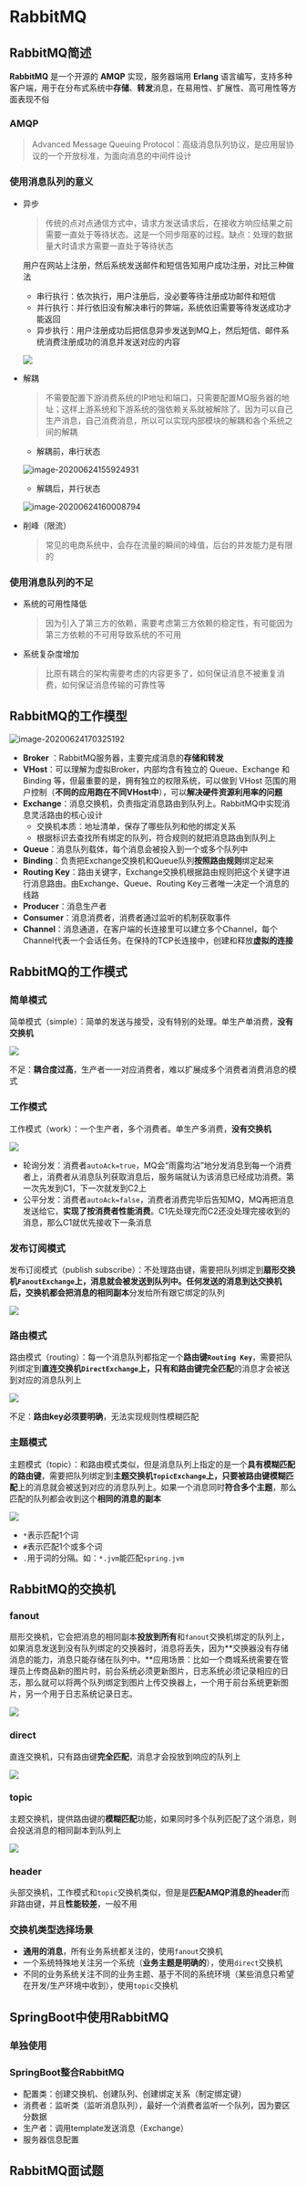 # RabbitMQ

## RabbitMQ简述

**RabbitMQ** 是一个开源的 **AMQP** 实现，服务器端用 **Erlang** 语言编写，支持多种客户端，用于在分布式系统中**存储**、**转发**消息，在易用性、扩展性、高可用性等方面表现不俗

### AMQP

> Advanced Message Queuing Protocol：高级消息队列协议，是应用层协议的一个开放标准，为面向消息的中间件设计



### 使用消息队列的意义

- 异步

  > 传统的点对点通信方式中，请求方发送请求后，在接收方响应结果之前需要一直处于等待状态。这是一个同步阻塞的过程。缺点：处理的数据量大时请求方需要一直处于等待状态

  用户在网站上注册，然后系统发送邮件和短信告知用户成功注册，对比三种做法

  - 串行执行：依次执行，用户注册后，没必要等待注册成功邮件和短信
  - 并行执行：并行依旧没有解决串行的弊端，系统依旧需要等待发送成功才能返回
  - 异步执行：用户注册成功后把信息异步发送到MQ上，然后短信、邮件系统消费注册成功的消息并发送对应的内容

  ![](https://gitee.com/ngwingbun/picgo-image/raw/master/images/20210914103835.png)

- 解耦

  > 不需要配置下游消费系统的IP地址和端口，只需要配置MQ服务器的地址；这样上游系统和下游系统的强依赖关系就被解除了。因为可以自己生产消息，自己消费消息，所以可以实现内部模块的解耦和各个系统之间的解耦

  - 解耦前，串行状态

  ![image-20200624155924931](https://gitee.com/ngwingbun/picgo-image/raw/master/images/007S8ZIlgy1gg3fqvimd9j317o0ls7cg.jpg)

  - 解耦后，并行状态

  ![image-20200624160008794](https://gitee.com/ngwingbun/picgo-image/raw/master/images/007S8ZIlgy1gg3frlu6c5j31ci0f8dnq.jpg)

- 削峰（限流）

  > 常见的电商系统中，会存在流量的瞬间的峰值，后台的并发能力是有限的



### 使用消息队列的不足

- 系统的可用性降低

  > 因为引入了第三方的依赖，需要考虑第三方依赖的稳定性，有可能因为第三方依赖的不可用导致系统的不可用

- 系统复杂度增加

  > 比原有耦合的架构需要考虑的内容更多了，如何保证消息不被重复消费，如何保证消息传输的可靠性等



## RabbitMQ的工作模型

![image-20200624170325192](https://gitee.com/ngwingbun/picgo-image/raw/master/images/007S8ZIlgy1gg3hlfyhhxj31sa0jsauz.jpg)

- **Broker** ：RabbitMQ服务器，主要完成消息的**存储和转发**
- **VHost**：可以理解为虚拟Broker，内部均含有独立的 Queue、Exchange 和 Binding 等，但最重要的是，拥有独立的权限系统，可以做到 VHost 范围的用户控制（**不同的应用跑在不同VHost中**），可以**解决硬件资源利用率的问题**
- **Exchange**：消息交换机，负责指定消息路由到队列上。RabbitMQ中实现消息灵活路由的核心设计
  - 交换机本质：地址清单，保存了哪些队列和他的绑定关系
  - 根据标识去查找所有绑定的队列，符合规则的就把消息路由到队列上
- **Queue**：消息队列载体，每个消息会被投入到一个或多个队列中
- **Binding**：负责把Exchange交换机和Queue队列**按照路由规则**绑定起来
- **Routing Key**：路由关键字，Exchange交换机根据路由规则把这个关键字进行消息路由。由Exchange、Queue、Routing Key三者唯一决定一个消息的线路
- **Producer**：消息生产者
- **Consumer**：消息消费者，消费者通过监听的机制获取事件
- **Channel**：消息通道，在客户端的长连接里可以建立多个Channel，每个Channel代表一个会话任务。在保持的TCP长连接中，创建和释放**虚拟的连接**



## RabbitMQ的工作模式

### 简单模式

简单模式（simple）：简单的发送与接受，没有特别的处理。单生产单消费，**没有交换机**

![](https://gitee.com/ngwingbun/picgo-image/raw/master/images/20181113170451647.png)

不足：**耦合度过高**，生产者一一对应消费者，难以扩展成多个消费者消费消息的模式

### 工作模式

工作模式（work）：一个生产者，多个消费者。单生产多消费，**没有交换机**

![](https://gitee.com/ngwingbun/picgo-image/raw/master/images/20181113170522132.png)

- 轮询分发：消费者`autoAck=true`，MQ会“雨露均沾”地分发消息到每一个消费者上，消费者从消息队列获取消息后，服务端就认为该消息已经成功消费。第一次先发到C1，下一次就发到C2上
- 公平分发：消费者`autoAck=false`，消费者消费完毕后告知MQ，MQ再把消息发送给它，**实现了按消费者性能消费**。C1先处理完而C2还没处理完接收到的消息，那么C1就优先接收下一条消息

### 发布订阅模式

发布订阅模式（publish subscribe）：不处理路由键，需要把队列绑定到**扇形交换机`FanoutExchange`**上，消息就会被发送到队列中。任何发送的消息到达交换机后，交换机都会把**消息的相同副本**分发给所有跟它绑定的队列

![](https://gitee.com/ngwingbun/picgo-image/raw/master/images/20181113170540476.png)

### 路由模式

路由模式（routing）：每一个消息队列都指定一个**路由键`Routing Key`**，需要把队列绑定到**直连交换机`DirectExchange`**上，只有和路由键**完全匹配**的消息才会被送到对应的消息队列上

![](https://gitee.com/ngwingbun/picgo-image/raw/master/images/20181113170555287.png)

不足：**路由key必须要明确**，无法实现规则性模糊匹配

### 主题模式

主题模式（topic）：和路由模式类似，但是消息队列上指定的是一个**具有模糊匹配的路由键**，需要把队列绑定到**主题交换机`TopicExchange`**上，只要被路由键**模糊匹配**上的消息就会被送到对应的消息队列上。如果一个消息同时**符合多个主题**，那么匹配的队列都会收到这个**相同的消息的副本**

![](https://gitee.com/ngwingbun/picgo-image/raw/master/images/20181113170631174.png)

- `*`表示匹配1个词
- `#`表示匹配1个或多个词
- `.`用于词的分隔。如：`*.jvm`能匹配`spring.jvm`



## RabbitMQ的交换机

### fanout

扇形交换机，它会把消息的相同副本**投放到所有**和`fanout`交换机绑定的队列上，如果消息发送到没有队列绑定的交换器时，消息将丢失，因为**交换器没有存储消息的能力，消息只能存储在队列中。**应用场景：比如一个商城系统需要在管理员上传商品新的图片时，前台系统必须更新图片，日志系统必须记录相应的日志，那么就可以将两个队列绑定到图片上传交换器上，一个用于前台系统更新图片，另一个用于日志系统记录日志。

![](https://gitee.com/ngwingbun/picgo-image/raw/master/images/20210914102759.png)

### direct

直连交换机，只有路由键**完全匹配**，消息才会投放到响应的队列上

![](https://gitee.com/ngwingbun/picgo-image/raw/master/images/20210914102828.png)

### topic

主题交换机，提供路由键的**模糊匹配**功能，如果同时多个队列匹配了这个消息，则会投送消息的相同副本到队列上

![](https://gitee.com/ngwingbun/picgo-image/raw/master/images/20210914102850.png)

### header

头部交换机，工作模式和`topic`交换机类似，但是是**匹配AMQP消息的header**而非路由键，并且**性能较差**，一般不用

### 交换机类型选择场景

- **通用的消息**，所有业务系统都关注的，使用`fanout`交换机
- 一个系统特殊地关注另一个系统（**业务主题是明确的**），使用`direct`交换机
- 不同的业务系统关注不同的业务主题、基于不同的系统环境（某些消息只希望在开发/生产环境中收到），使用`topic`交换机



## SpringBoot中使用RabbitMQ

### 单独使用

### SpringBoot整合RabbitMQ

- 配置类：创建交换机、创建队列、创建绑定关系（制定绑定键）
- 消费者：监听类（监听消息队列），最好一个消费者监听一个队列，因为要区分数据
- 生产者：调用template发送消息（Exchange）
- 服务器信息配置



## RabbitMQ面试题

